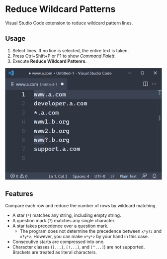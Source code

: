 # Reduce Wildcard Patterns

Visual Studio Code extension to reduce wildcard pattern lines.

## Usage

1.  Select lines.
    If no line is selected, the entire text is taken.
2.  Press Ctrl+Shift+P or F1 to show *Command Palett*.
3.  Execute **Reduce Wildcard Pattenrs**.

![Usage animation](images/usage-animation.gif)

## Features

Compare each row and reduce the number of rows by wildcard matching.

- A star (`*`) matches any string, including empty string.
- A question mark (`?`) matches any single character.
- A star takes precedence over a question mark.
  - The program does not determine the precedence between `x*y?z` and `x?y*z`.
    However, you can make `x*y*z` by your hand in this case.
- Consecutive starts are compressed into one.
- Character classes (`[...]`, `[!...]`, and `[^...]`) are not supported.
  Brackets are treated as literal characters.

